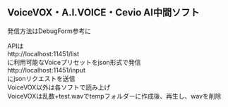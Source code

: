 ## VoiceVOX・A.I.VOICE・Cevio AI中間ソフト
発信方法はDebugForm参考に  

APIは  
http://localhost:11451/list  
に利用可能なVoiceプリセットをjson形式で発信  
http://localhost:11451/input  
にjsonリクエストを送信  
VoiceVOX以外は各ソフトで読み上げ  
VoiceVOXは乱数+test.wavでtempフォルダーに作成後、再生し、wavを削除  
